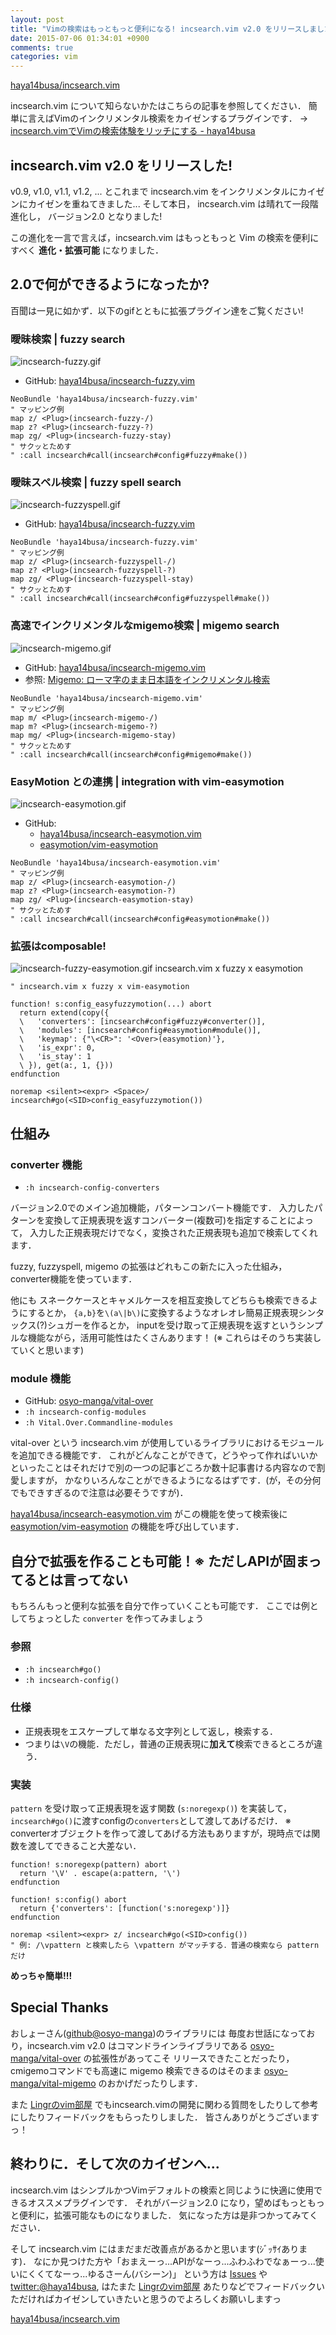 ```yaml
---
layout: post
title: "Vimの検索はもっともっと便利になる! incsearch.vim v2.0 をリリースしました"
date: 2015-07-06 01:34:01 +0900
comments: true
categories: vim
---
```


<div class="github-card" data-github="haya14busa/incsearch.vim" data-width="500" data-height="150" data-theme="default"></div>

[haya14busa/incsearch.vim](https://github.com/haya14busa/incsearch.vim)

incsearch.vim について知らないかたはこちらの記事を参照してください．
簡単に言えばVimのインクリメンタル検索をカイゼンするプラグインです．
-> [incsearch.vimでVimの検索体験をリッチにする - haya14busa](http://haya14busa.com/enrich-your-search-experience-with-incsearch-vim/)

incsearch.vim v2.0 をリリースした!
----------------------------------
v0.9, v1.0, v1.1, v1.2, ... とこれまで incsearch.vim をインクリメンタルにカイゼンにカイゼンを重ねてきました...
そして本日， incsearch.vim は晴れて一段階進化し， バージョン2.0 となりました!

この進化を一言で言えば，incsearch.vim はもっともっと Vim の検索を便利にすべく **進化・拡張可能** になりました．

2.0で何ができるようになったか?
------------------------------
百聞は一見に如かず．以下のgifとともに拡張プラグイン達をご覧ください!

### 曖昧検索 | fuzzy search
![incsearch-fuzzy.gif](https://raw.githubusercontent.com/haya14busa/i/master/incsearch.vim/extensions/incsearch-fuzzy.gif)

- GitHub: [haya14busa/incsearch-fuzzy.vim](https://github.com/haya14busa/incsearch-fuzzy.vim)

```vim
NeoBundle 'haya14busa/incsearch-fuzzy.vim'
" マッピング例
map z/ <Plug>(incsearch-fuzzy-/)
map z? <Plug>(incsearch-fuzzy-?)
map zg/ <Plug>(incsearch-fuzzy-stay)
" サクッとためす
" :call incsearch#call(incsearch#config#fuzzy#make())
```

### 曖昧スペル検索 | fuzzy spell search
![incsearch-fuzzyspell.gif](https://raw.githubusercontent.com/haya14busa/i/master/incsearch.vim/extensions/incsearch-fuzzyspell.gif)

- GitHub: [haya14busa/incsearch-fuzzy.vim](https://github.com/haya14busa/incsearch-fuzzy.vim)

```vim
NeoBundle 'haya14busa/incsearch-fuzzy.vim'
" マッピング例
map z/ <Plug>(incsearch-fuzzyspell-/)
map z? <Plug>(incsearch-fuzzyspell-?)
map zg/ <Plug>(incsearch-fuzzyspell-stay)
" サクッとためす
" :call incsearch#call(incsearch#config#fuzzyspell#make())
```

### 高速でインクリメンタルなmigemo検索 | migemo search
![incsearch-migemo.gif](https://raw.githubusercontent.com/haya14busa/i/master/incsearch.vim/extensions/incsearch-migemo.gif)

- GitHub: [haya14busa/incsearch-migemo.vim](https://github.com/haya14busa/incsearch-migemo.vim)
- 参照: [Migemo: ローマ字のまま日本語をインクリメンタル検索](http://0xcc.net/migemo/)

```vim
NeoBundle 'haya14busa/incsearch-migemo.vim'
" マッピング例
map m/ <Plug>(incsearch-migemo-/)
map m? <Plug>(incsearch-migemo-?)
map mg/ <Plug>(incsearch-migemo-stay)
" サクッとためす
" :call incsearch#call(incsearch#config#migemo#make())
```

### EasyMotion との連携 | integration with vim-easymotion
![incsearch-easymotion.gif](https://raw.githubusercontent.com/haya14busa/i/master/incsearch.vim/extensions/incsearch-easymotion.gif)

- GitHub:
  - [haya14busa/incsearch-easymotion.vim](https://github.com/haya14busa/incsearch-easymotion.vim)
  - [easymotion/vim-easymotion](https://github.com/easymotion/vim-easymotion)

```vim
NeoBundle 'haya14busa/incsearch-easymotion.vim'
" マッピング例
map z/ <Plug>(incsearch-easymotion-/)
map z? <Plug>(incsearch-easymotion-?)
map zg/ <Plug>(incsearch-easymotion-stay)
" サクッとためす
" :call incsearch#call(incsearch#config#easymotion#make())
```

### 拡張はcomposable!
![incsearch-fuzzy-easymotion.gif](https://raw.githubusercontent.com/haya14busa/i/master/incsearch.vim/extensions/incsearch-fuzzy-easymotion.gif)
incsearch.vim x fuzzy x easymotion

```vim
" incsearch.vim x fuzzy x vim-easymotion

function! s:config_easyfuzzymotion(...) abort
  return extend(copy({
  \   'converters': [incsearch#config#fuzzy#converter()],
  \   'modules': [incsearch#config#easymotion#module()],
  \   'keymap': {"\<CR>": '<Over>(easymotion)'},
  \   'is_expr': 0,
  \   'is_stay': 1
  \ }), get(a:, 1, {}))
endfunction

noremap <silent><expr> <Space>/ incsearch#go(<SID>config_easyfuzzymotion())
```

仕組み
------
### converter 機能
- `:h incsearch-config-converters`

バージョン2.0でのメイン追加機能，パターンコンバート機能です．
入力したパターンを変換して正規表現を返すコンバーター(複数可)を指定することによって，
入力した正規表現だけでなく，変換された正規表現も追加で検索してくれます．

fuzzy, fuzzyspell, migemo の拡張はどれもこの新たに入った仕組み，converter機能を使っています．

他にも スネークケースとキャメルケースを相互変換してどちらも検索できるようにするとか，
`{a,b}`を`\(a\|b\)`に変換するようなオレオレ簡易正規表現シンタックス(?)シュガーを作るとか，
inputを受け取って正規表現を返すというシンプルな機能ながら，活用可能性はたくさんあります！
(※  これらはそのうち実装していくと思います)

### module 機能
- GitHub: [osyo-manga/vital-over](https://github.com/osyo-manga/vital-over)
- `:h incsearch-config-modules`
- `:h Vital.Over.Commandline-modules`

vital-over という incsearch.vim が使用しているライブラリにおけるモジュールを追加できる機能です．
これがどんなことができて，どうやって作ればいいかといったことはそれだけで別の一つの記事どころか数十記事書ける内容なので割愛しますが，
かなりいろんなことができるようになるはずです．(が，その分何でもできすぎるので注意は必要そうですが)．

[haya14busa/incsearch-easymotion.vim](https://github.com/haya14busa/incsearch-easymotion.vim)
がこの機能を使って検索後に [easymotion/vim-easymotion](https://github.com/easymotion/vim-easymotion) の機能を呼び出しています．

自分で拡張を作ることも可能！※ ただしAPIが固まってるとは言ってない
-----------------------------------------------------------------
もちろんもっと便利な拡張を自分で作っていくことも可能です．
ここでは例としてちょっとした `converter` を作ってみましょう

### 参照
- `:h incsearch#go()`
- `:h incsearch-config()`

### 仕様
- 正規表現をエスケープして単なる文字列として返し，検索する．
- つまりは`\V`の機能．ただし，普通の正規表現に**加えて**検索できるところが違う．

### 実装

`pattern` を受け取って正規表現を返す関数 (`s:noregexp()`) を実装して，
`incsearch#go()`に渡すconfigの`converters`として渡してあげるだけ．
※ converterオブジェクトを作って渡してあげる方法もありますが，現時点では関数を渡してできること大差ない．

```vim
function! s:noregexp(pattern) abort
  return '\V' . escape(a:pattern, '\')
endfunction

function! s:config() abort
  return {'converters': [function('s:noregexp')]}
endfunction

noremap <silent><expr> z/ incsearch#go(<SID>config())
" 例: /\vpattern と検索したら \vpattern がマッチする．普通の検索なら pattern だけ
```

**めっちゃ簡単!!!**

Special Thanks
--------------
おしょーさん([github@osyo-manga](https://github.com/osyo-manga))のライブラリには
毎度お世話になっており，incsearch.vim v2.0 はコマンドラインライブラリである
[osyo-manga/vital-over](https://github.com/osyo-manga/vital-over) の拡張性があってこそ
リリースできたことだったり，cmigemoコマンドでも高速に migemo 検索できるのはそのまま 
[osyo-manga/vital-migemo](https://github.com/osyo-manga/vital-migemo) のおかげだったりします．

また [Lingrのvim部屋](http://lingr.com/room/vim/) でもincsearch.vimの開発に関わる質問をしたりして参考にしたりフィードバックをもらったりしました．
皆さんありがとうございますっ！

終わりに．そして次のカイゼンへ...
---------------------------------

incsearch.vim はシンプルかつVimデフォルトの検索と同じように快適に使用できるオススメプラグインです．
それがバージョン2.0 になり，望めばもっともっと便利に，拡張可能なものになりました．
気になった方は是非つかってみてください．

そして incsearch.vim にはまだまだ改善点があるかと思います(ｼﾞｯｻｲあります)．
なにか見つけた方や「おまえーっ...APIがなーっ...ふわふわでなぁーっ...使いにくくてなーっ...ゆるさーん(バシーン)」
という方は [Issues](https://github.com/haya14busa/incsearch.vim/issues) や
[twitter:@haya14busa](https://twitter.com/haya14busa), はたまた [Lingrのvim部屋](http://lingr.com/room/vim/)
あたりなどでフィードバックいただければカイゼンしていきたいと思うのでよろしくお願いしますっ


<div class="github-card" data-github="haya14busa/incsearch.vim" data-width="500" data-height="150" data-theme="default"></div>

[haya14busa/incsearch.vim](https://github.com/haya14busa/incsearch.vim)

<script src="http://lab.lepture.com/github-cards/widget.js"></script>
